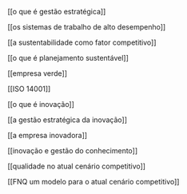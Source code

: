 [[o que é gestão estratégica]]

[[os sistemas de trabalho de alto desempenho]]

[[a sustentabilidade como fator competitivo]]

[[o que é planejamento sustentável]]

[[empresa verde]]

[[ISO 14001]]

[[o que é inovação]]

[[a gestão estratégica da inovação]]

[[a empresa inovadora]]

[[inovação e gestão do conhecimento]]

[[qualidade no atual cenário competitivo]]

[[FNQ um modelo para o atual cenário competitivo]]